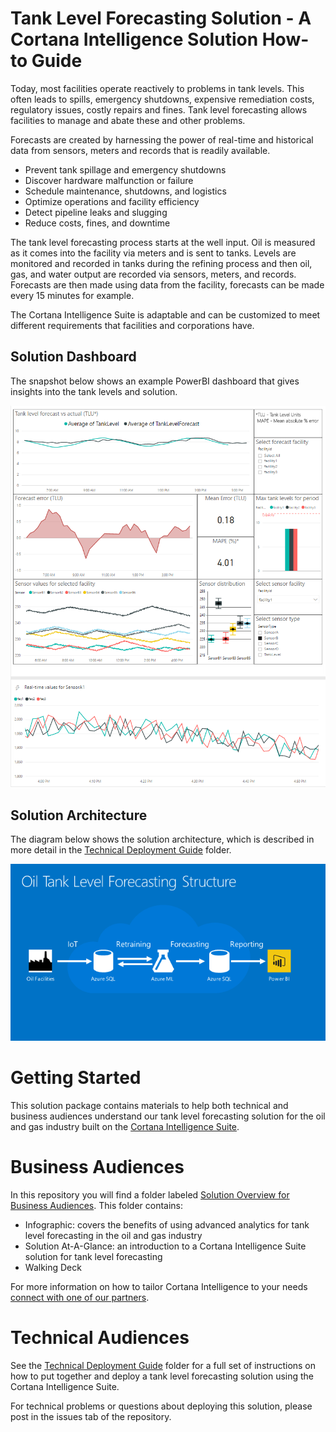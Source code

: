 # Tank Level Forecasting Solution - A Cortana Intelligence Solution How-to Guide

Today, most facilities operate reactively to problems in tank levels. This often leads to spills, emergency shutdowns, expensive remediation costs, regulatory issues, costly repairs and fines. Tank level forecasting allows facilities to manage and abate these and other problems.

Forecasts are created by harnessing the power of real-time and historical data from sensors, meters and records that is readily available.

- Prevent tank spillage and emergency shutdowns
- Discover hardware malfunction or failure
- Schedule maintenance, shutdowns, and logistics
- Optimize operations and facility efficiency
- Detect pipeline leaks and slugging
- Reduce costs, fines, and downtime

The tank level forecasting process starts at the well input. Oil is measured as it comes into the facility via meters and is sent to tanks. Levels are monitored and recorded in tanks during the refining process and then oil, gas, and water output are recorded via sensors, meters, and records. Forecasts are then made using data from the facility, forecasts can be made every 15 minutes for example.

The Cortana Intelligence Suite is adaptable and can be customized to meet different requirements that facilities and corporations have.

## Solution Dashboard
The snapshot below shows an example PowerBI dashboard that gives insights into the tank levels and solution.

![Dashboard](Technical%20Deployment%20Guide/images/PBI-dashboard.PNG)

## Solution Architecture
The diagram below shows the solution architecture, which is described in more detail in the [Technical Deployment Guide](Technical%20Deployment%20Guide/) folder.

![Solution%20Architecture](Technical%20Deployment%20Guide/images/TLFArchitecture.PNG)

# Getting Started #

This solution package contains materials to help both technical and business audiences understand our tank level forecasting solution for the oil and gas industry built on the [Cortana Intelligence Suite](https://www.microsoft.com/en-us/server-cloud/cortana-intelligence-suite/Overview.aspx).

# Business Audiences

In this repository you will find a folder labeled [Solution Overview for Business Audiences](Solution%20Overview%20for%20Business%20Audiences). This folder contains:
- Infographic: covers the benefits of using advanced analytics for tank level forecasting in the oil and gas industry
- Solution At-A-Glance: an introduction to a Cortana Intelligence Suite solution for tank level forecasting
- Walking Deck

For more information on how to tailor Cortana Intelligence to your needs [connect with one of our partners](http://aka.ms/CISFindPartner).

# Technical Audiences

See the [Technical Deployment Guide](Technical%20Deployment%20Guide) folder for a full set of instructions on how to put together and deploy a tank level forecasting solution using the Cortana Intelligence Suite. <!--The **Developer Journey Map** included there walks through the different components created as part of the end-to-end solution.-->

For technical problems or questions about deploying this solution, please post in the issues tab of the repository.

<!--# Related Resources

We have put together a number of resources that cover different approaches to building solutions in the tank level forecasting space. These resources are listed below and may be helpful to those exploring ways to build tank level forecasting solutions using the Cortana Intelligence Suite.

### [Tank Level Forecasting Modeling Guide]()
This modeling guide covers the steps to implement a tank level forecasting model through feature engineering, label creation, training and evaluation. This resource is directed primarily at data scientists, and provides modeling tips specific to the tank level forecasting space. The data used here is for an oil production use case, but the techniques are applicable for all tank level forecasting problem types.

### [Tank Level Forecasting Template with SQL Server R Services]()
This tutorial walks users through the steps to create an on-premise tank level forecasting solution using SQL Server R Services. Similar to the solution presented in this repository, the tutorial shows how to predict the level in a tank.-->
